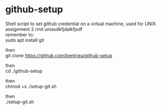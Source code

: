 # github-setup
Shell script to set github credential on a virtual machine, used for UNIX assignment 2 rmit uniasdkfjdalkfjsdf
<br>
remember to: <br>
sudo apt install git<br>

then <br>
git clone https://github.com/bentrieu/github-setup<br>

then<br>
cd ./github-setup<be>

then<br>
chmod +x ./setup-git.sh<br>

then<br>
./setup-git.sh

